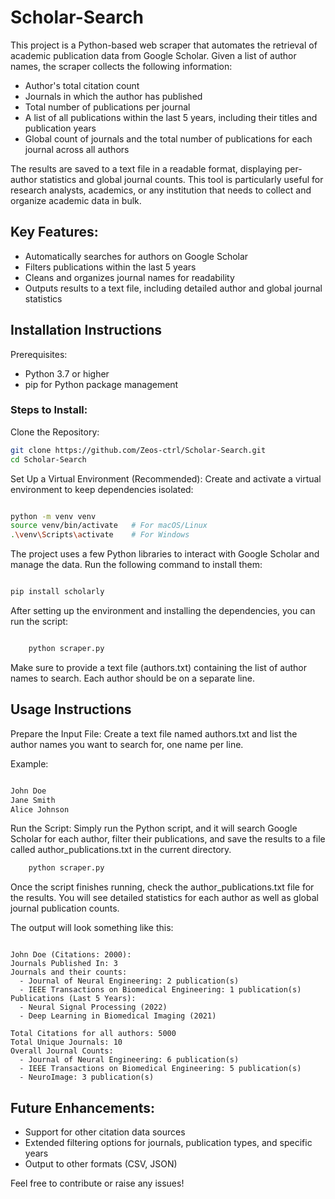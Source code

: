 # Scholar-Search

This project is a Python-based web scraper that automates the retrieval of academic publication data from Google Scholar. Given a list of author names, the scraper collects the following information:

- Author's total citation count
- Journals in which the author has published
- Total number of publications per journal
- A list of all publications within the last 5 years, including their titles and publication years
- Global count of journals and the total number of publications for each journal across all authors

The results are saved to a text file in a readable format, displaying per-author statistics and global journal counts. This tool is particularly useful for research analysts, academics, or any institution that needs to collect and organize academic data in bulk.
## Key Features:

- Automatically searches for authors on Google Scholar
- Filters publications within the last 5 years
- Cleans and organizes journal names for readability
- Outputs results to a text file, including detailed author and global journal statistics

## Installation Instructions
Prerequisites:
- Python 3.7 or higher
- pip for Python package management

### Steps to Install:

Clone the Repository:

```bash
git clone https://github.com/Zeos-ctrl/Scholar-Search.git
cd Scholar-Search
```

Set Up a Virtual Environment (Recommended): Create and activate a virtual environment to keep dependencies isolated:

```bash

python -m venv venv
source venv/bin/activate   # For macOS/Linux
.\venv\Scripts\activate    # For Windows
```

The project uses a few Python libraries to interact with Google Scholar and manage the data. Run the following command to install them:

```bash

pip install scholarly
```

After setting up the environment and installing the dependencies, you can run the script:

```bash

    python scraper.py
```

Make sure to provide a text file (authors.txt) containing the list of author names to search. Each author should be on a separate line.

## Usage Instructions

Prepare the Input File: Create a text file named authors.txt and list the author names you want to search for, one name per line.

Example:

```txt

John Doe
Jane Smith
Alice Johnson
```

Run the Script: Simply run the Python script, and it will search Google Scholar for each author, filter their publications, and save the results to a file called author_publications.txt in the current directory.

```bash
    python scraper.py
```

Once the script finishes running, check the author_publications.txt file for the results. You will see detailed statistics for each author as well as global journal publication counts.

The output will look something like this:

```plaintext

John Doe (Citations: 2000):
Journals Published In: 3
Journals and their counts:
  - Journal of Neural Engineering: 2 publication(s)
  - IEEE Transactions on Biomedical Engineering: 1 publication(s)
Publications (Last 5 Years):
  - Neural Signal Processing (2022)
  - Deep Learning in Biomedical Imaging (2021)

Total Citations for all authors: 5000
Total Unique Journals: 10
Overall Journal Counts:
  - Journal of Neural Engineering: 6 publication(s)
  - IEEE Transactions on Biomedical Engineering: 5 publication(s)
  - NeuroImage: 3 publication(s)
```

## Future Enhancements:

- Support for other citation data sources
- Extended filtering options for journals, publication types, and specific years 
- Output to other formats (CSV, JSON)

Feel free to contribute or raise any issues!
